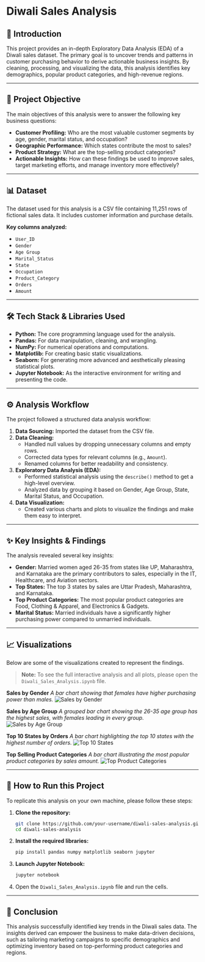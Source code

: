 # Diwali Sales Analysis


## 📖 Introduction

This project provides an in-depth Exploratory Data Analysis (EDA) of a Diwali sales dataset. The primary goal is to uncover trends and patterns in customer purchasing behavior to derive actionable business insights. By cleaning, processing, and visualizing the data, this analysis identifies key demographics, popular product categories, and high-revenue regions.

---

## 🎯 Project Objective

The main objectives of this analysis were to answer the following key business questions:

*   **Customer Profiling:** Who are the most valuable customer segments by age, gender, marital status, and occupation?
*   **Geographic Performance:** Which states contribute the most to sales?
*   **Product Strategy:** What are the top-selling product categories?
*   **Actionable Insights:** How can these findings be used to improve sales, target marketing efforts, and manage inventory more effectively?

---

## 📊 Dataset

The dataset used for this analysis is a CSV file containing 11,251 rows of fictional sales data. It includes customer information and purchase details.

**Key columns analyzed:**
*   `User_ID`
*   `Gender`
*   `Age Group`
*   `Marital_Status`
*   `State`
*   `Occupation`
*   `Product_Category`
*   `Orders`
*   `Amount`

---

## 🛠️ Tech Stack & Libraries Used

*   **Python:** The core programming language used for the analysis.
*   **Pandas:** For data manipulation, cleaning, and wrangling.
*   **NumPy:** For numerical operations and computations.
*   **Matplotlib:** For creating basic static visualizations.
*   **Seaborn:** For generating more advanced and aesthetically pleasing statistical plots.
*   **Jupyter Notebook:** As the interactive environment for writing and presenting the code.

---

## ⚙️ Analysis Workflow

The project followed a structured data analysis workflow:

1.  **Data Sourcing:** Imported the dataset from the CSV file.
2.  **Data Cleaning:**
    *   Handled null values by dropping unnecessary columns and empty rows.
    *   Corrected data types for relevant columns (e.g., `Amount`).
    *   Renamed columns for better readability and consistency.
3.  **Exploratory Data Analysis (EDA):**
    *   Performed statistical analysis using the `describe()` method to get a high-level overview.
    *   Analyzed data by grouping it based on Gender, Age Group, State, Marital Status, and Occupation.
4.  **Data Visualization:**
    *   Created various charts and plots to visualize the findings and make them easy to interpret.

---

## ✨ Key Insights & Findings

The analysis revealed several key insights:

*   **Gender:** Married women aged 26-35 from states like UP, Maharashtra, and Karnataka are the primary contributors to sales, especially in the IT, Healthcare, and Aviation sectors.
*   **Top States:** The top 3 states by sales are Uttar Pradesh, Maharashtra, and Karnataka.
*   **Top Product Categories:** The most popular product categories are Food, Clothing & Apparel, and Electronics & Gadgets.
*   **Marital Status:** Married individuals have a significantly higher purchasing power compared to unmarried individuals.

---

## 📈 Visualizations

Below are some of the visualizations created to represent the findings.

> **Note:** To see the full interactive analysis and all plots, please open the `Diwali_Sales_Analysis.ipynb` file.

**Sales by Gender**
*A bar chart showing that females have higher purchasing power than males.*
![Sales by Gender](https://via.placeholder.com/600x400.png?text=Chart:+Sales+by+Gender)

**Sales by Age Group**
*A grouped bar chart showing the 26-35 age group has the highest sales, with females leading in every group.*
![Sales by Age Group](https://via.placeholder.com/600x400.png?text=Chart:+Sales+by+Age+Group)

**Top 10 States by Orders**
*A bar chart highlighting the top 10 states with the highest number of orders.*
![Top 10 States](https://via.placeholder.com/600x400.png?text=Chart:+Top+10+States+by+Orders)

**Top Selling Product Categories**
*A bar chart illustrating the most popular product categories by sales amount.*
![Top Product Categories](https://via.placeholder.com/600x400.png?text=Chart:+Top+Product+Categories)

---

## 🚀 How to Run this Project

To replicate this analysis on your own machine, please follow these steps:

1.  **Clone the repository:**
    ```bash
    git clone https://github.com/your-username/diwali-sales-analysis.git
    cd diwali-sales-analysis
    ```
2.  **Install the required libraries:**
    ```bash
    pip install pandas numpy matplotlib seaborn jupyter
    ```
3.  **Launch Jupyter Notebook:**
    ```bash
    jupyter notebook
    ```
4.  Open the `Diwali_Sales_Analysis.ipynb` file and run the cells.

---

## 🏁 Conclusion

This analysis successfully identified key trends in the Diwali sales data. The insights derived can empower the business to make data-driven decisions, such as tailoring marketing campaigns to specific demographics and optimizing inventory based on top-performing product categories and regions.
